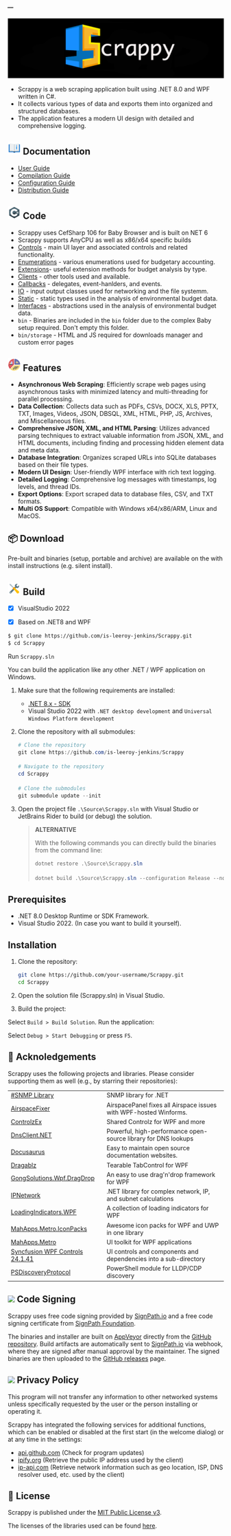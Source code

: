 ##### __
![](https://github.com/is-leeroy-jenkins/Scrappy/blob/master/Source/Resources/Assets/GitHubImages/ProjectTemplate.png)
- Scrappy is a web scraping application built using .NET 8.0 and WPF written in C#. 
- It collects various types of data and exports them into organized and structured databases. 
- The application features a modern UI design with detailed and comprehensive logging.




## ![](https://github.com/is-leeroy-jenkins/Scrappy/blob/master/Source/Resources/Assets/GitHubImages/documentation.png) Documentation

- [User Guide](/Source/Resources/Github/Users.md)
- [Compilation Guide](/Source/Resources/Github/Compilation.md)
- [Configuration Guide](/Source/Resources/Github/Configuration.md)
- [Distribution Guide](/Source/Resources/Github/Distribution.md)


## ![](https://github.com/is-leeroy-jenkins/Scrappy/blob/master/Source/Resources/Assets/GitHubImages/csharp.png) Code

- Scrappy uses CefSharp 106 for Baby Browser and is built on NET 6
- Scrappy supports AnyCPU as well as x86/x64 specific builds
- [Controls](https://github.com/is-leeroy-jenkins/Scrappy/tree/master/Source/UI/Controls) - main UI layer and associated controls and related functionality.
- [Enumerations](https://github.com/is-leeroy-jenkins/Scrappy/tree/master/Source/Enumerations) - various enumerations used for budgetary accounting.
- [Extensions](https://github.com/is-leeroy-jenkins/Scrappy/tree/master/Source/Extensions)- useful extension methods for budget analysis by type.
- [Clients](https://github.com/is-leeroy-jenkins/Scrappy/tree/master/Source/Data/Clients) - other tools used and available.
- [Callbacks](https://github.com/is-leeroy-jenkins/Scrappy/tree/master/Source/Callbacks) - delegates, event-hanlders, and events.
- [IO](https://github.com/is-leeroy-jenkins/Scrappy/tree/master/Source/IO) - input output classes used for networking and the file systemm.
- [Static](https://github.com/is-leeroy-jenkins/Scrappy/tree/master/Source/Static) - static types used in the analysis of environmental budget data.
- [Interfaces](https://github.com/is-leeroy-jenkins/Scrappy/tree/master/Source/UI) - abstractions used in the analysis of environmental budget data.
- `bin` - Binaries are included in the `bin` folder due to the complex Baby setup required. Don't empty this folder.
- `bin/storage` - HTML and JS required for downloads manager and custom error pages



## ![](https://github.com/is-leeroy-jenkins/Scrappy/blob/master/Source/Resources/Assets/GitHubImages/features.png) Features

- **Asynchronous Web Scraping**: Efficiently scrape web pages using asynchronous tasks with minimized latency and multi-threading for parallel processing.
- **Data Collection**: Collects data such as PDFs, CSVs, DOCX, XLS, PPTX, TXT, Images, Videos, JSON, DBSQL, XML, HTML, PHP, JS, Archives, and Miscellaneous files.
- **Comprehensive JSON, XML, and HTML Parsing**: Utilizes advanced parsing techniques to extract valuable information from JSON, XML, and HTML documents, including finding and processing hidden element data and meta data.
- **Database Integration**: Organizes scraped URLs into SQLite databases based on their file types.
- **Modern UI Design**: User-friendly WPF interface with rich text logging.
- **Detailed Logging**: Comprehensive log messages with timestamps, log levels, and thread IDs.
- **Export Options**: Export scraped data to database files, CSV, and TXT formats.
- **Multi OS Support**: Compatible with Windows x64/x86/ARM, Linux and MacOS.



## 📦 Download

Pre-built and binaries (setup, portable and archive) are available on the with install instructions (e.g. silent install). 




## ![](https://github.com/is-leeroy-jenkins/Scrappy/blob/master/Source/Resources/Assets/GitHubImages/tools.png) Build

- [x] VisualStudio 2022
- [x] Based on .NET8 and WPF


```bash
$ git clone https://github.com/is-leeroy-jenkins/Scrappy.git
$ cd Scrappy
```
Run `Scrappy.sln`


You can build the application like any other .NET / WPF application on Windows.

1. Make sure that the following requirements are installed:

   - [.NET 8.x - SDK](https://dotnet.microsoft.com/download/dotnet/8.0)
   - Visual Studio 2022 with `.NET desktop development` and `Universal Windows Platform development`

2. Clone the repository with all submodules:

   ```PowerShell
   # Clone the repository
   git clone https://github.com/is-leeroy-jenkins/Scrappy

   # Navigate to the repository
   cd Scrappy

   # Clone the submodules
   git submodule update --init
   ```

3. Open the project file `.\Source\Scrappy.sln` with Visual Studio or JetBrains Rider to build (or debug)
   the solution.

   > **ALTERNATIVE**
   >
   > With the following commands you can directly build the binaries from the command line:
   >
   > ```PowerShell
   > dotnet restore .\Source\Scrappy.sln
   >
   > dotnet build .\Source\Scrappy.sln --configuration Release --no-restore
   > ```


## Prerequisites

- .NET 8.0 Desktop Runtime or SDK Framework.
- Visual Studio 2022. (In case you want to build it yourself).

## Installation

1. Clone the repository:
   ```sh
   git clone https://github.com/your-username/Scrappy.git
   cd Scrappy
   ```
2. Open the solution file (Scrappy.sln) in Visual Studio.

3. Build the project:

Select `Build > Build Solution`.
Run the application:

Select `Debug > Start Debugging` or press `F5`.


## 🙏 Acknoledgements

Scrappy uses the following projects and libraries. Please consider supporting them as well (e.g., by starring their repositories):

|                                                                               |                                                                        |
| ----------------------------------------------------------------------------- | ---------------------------------------------------------------------- |
| [#SNMP Library](https://github.com/lextudio/sharpsnmplib)                     | SNMP library for .NET                                                  |
| [AirspaceFixer](https://github.com/chris84948/AirspaceFixer)                  | AirspacePanel fixes all Airspace issues with WPF-hosted Winforms.      |
| [ControlzEx](https://github.com/ControlzEx/ControlzEx)                        | Shared Controlz for WPF and more                                       |
| [DnsClient.NET](https://github.com/MichaCo/DnsClient.NET)                     | Powerful, high-performance open-source library for DNS lookups         |
| [Docusaurus](https://docusaurus.io/)                                          | Easy to maintain open source documentation websites.                   |
| [Dragablz](https://dragablz.net/)                                             | Tearable TabControl for WPF                                            |
| [GongSolutions.Wpf.DragDrop](https://github.com/punker76/gong-wpf-dragdrop)   | An easy to use drag'n'drop framework for WPF                           |
| [IPNetwork](https://github.com/lduchosal/ipnetwork)                           | .NET library for complex network, IP, and subnet calculations          |
| [LoadingIndicators.WPF](https://github.com/zeluisping/LoadingIndicators.WPF)  | A collection of loading indicators for WPF                             |
| [MahApps.Metro.IconPacks](https://github.com/MahApps/MahApps.Metro.IconPacks) | Awesome icon packs for WPF and UWP in one library                      |
| [MahApps.Metro](https://mahapps.com/)                                         | UI toolkit for WPF applications                                        |
| [Syncfusion WPF Controls 24.1.41](https://github.com/nulastudio/NetBeauty2)   | UI controls and components and dependencies into a sub-directory       |
| [PSDiscoveryProtocol](https://github.com/lahell/PSDiscoveryProtocol)          | PowerShell module for LLDP/CDP discovery                               |

## ![](https://github.com/is-leeroy-jenkins/Scrappy/blob/master/Source/Resources/GitHubImages/signature.png)  Code Signing 

Scrappy uses free code signing provided by [SignPath.io](https://signpath.io/) and a free code signing certificate
from [SignPath Foundation](https://signpath.org/).

The binaries and installer are built on [AppVeyor](https://ci.appveyor.com/project/is-leeroy-jenkins/networkmanager) directly from the [GitHub repository](https://github.com/is-leeroy-jenkins/Scrappy/blob/main/appveyor.yml).
Build artifacts are automatically sent to [SignPath.io](https://signpath.io/) via webhook, where they are signed after manual approval by the maintainer.
The signed binaries are then uploaded to the [GitHub releases](https://github.com/is-leeroy-jenkins/Scrappy/releases) page.


## ![](https://github.com/is-leeroy-jenkins/Scrappy/blob/master/Source/Resources/GitHubImages/training.png) Privacy Policy

This program will not transfer any information to other networked systems unless specifically requested by the user or the person installing or operating it.

Scrappy has integrated the following services for additional functions, which can be enabled or disabled at the first start (in the welcome dialog) or at any time in the settings:

- [api.github.com](https://docs.github.com/en/site-policy/privacy-policies/github-general-privacy-statement) (Check for program updates)
- [ipify.org](https://www.ipify.org/) (Retrieve the public IP address used by the client)
- [ip-api.com](https://ip-api.com/docs/legal) (Retrieve network information such as geo location, ISP, DNS resolver used, etc. used by the client)

## 📝 License

Scrappy is published under the [MIT Public License v3](https://github.com/is-leeroy-jenkins/Scrappy/blob/main/LICENSE).

The licenses of the libraries used can be found [here](https://github.com/is-leeroy-jenkins/Scrappy/tree/main/Source/Scrappy.Documentation/Licenses).



